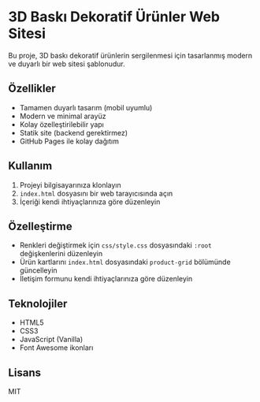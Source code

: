 # 3D Baskı Dekoratif Ürünler Web Sitesi

Bu proje, 3D baskı dekoratif ürünlerin sergilenmesi için tasarlanmış modern ve duyarlı bir web sitesi şablonudur.

## Özellikler

- Tamamen duyarlı tasarım (mobil uyumlu)
- Modern ve minimal arayüz
- Kolay özelleştirilebilir yapı
- Statik site (backend gerektirmez)
- GitHub Pages ile kolay dağıtım

## Kullanım

1. Projeyi bilgisayarınıza klonlayın
2. `index.html` dosyasını bir web tarayıcısında açın
3. İçeriği kendi ihtiyaçlarınıza göre düzenleyin

## Özelleştirme

- Renkleri değiştirmek için `css/style.css` dosyasındaki `:root` değişkenlerini düzenleyin
- Ürün kartlarını `index.html` dosyasındaki `product-grid` bölümünde güncelleyin
- İletişim formunu kendi ihtiyaçlarınıza göre düzenleyin

## Teknolojiler

- HTML5
- CSS3
- JavaScript (Vanilla)
- Font Awesome ikonları

## Lisans

MIT 